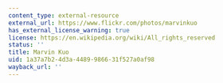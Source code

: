 ```yaml
---
content_type: external-resource
external_url: https://www.flickr.com/photos/marvinkuo
has_external_license_warning: true
license: https://en.wikipedia.org/wiki/All_rights_reserved
status: ''
title: Marvin Kuo
uid: 1a37a7b2-4d3a-4489-9866-31f527a0af98
wayback_url: ''
---
```

